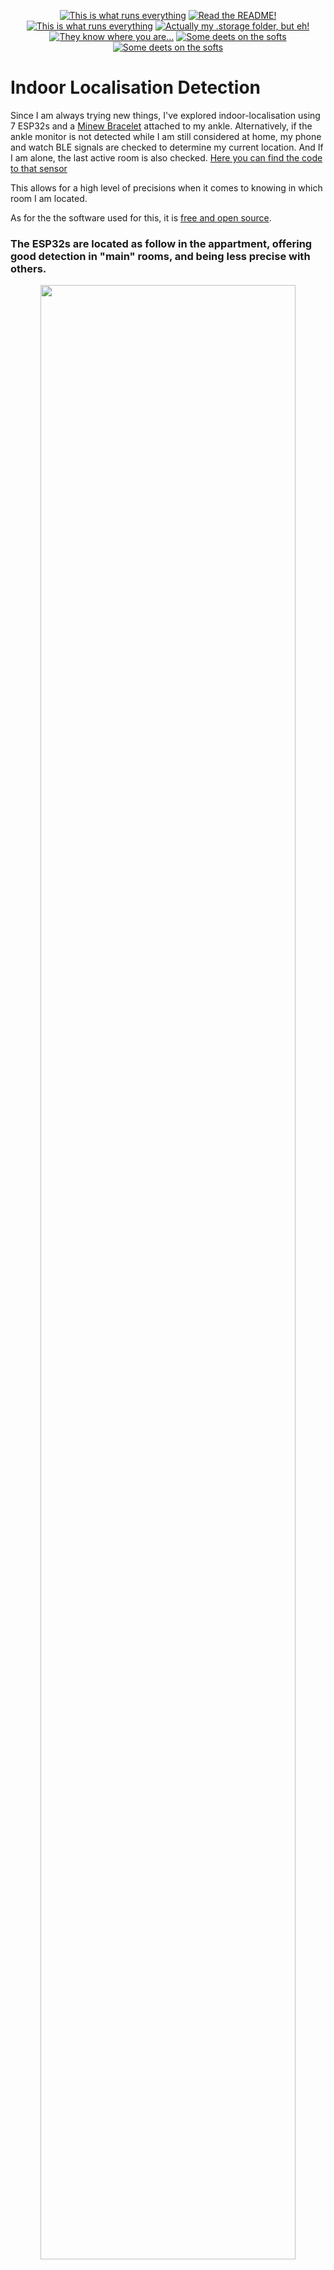 <p align="center">
<a href="/documentation/hardware.md"><img src="https://img.shields.io/badge/Hardware%20Specifications-purple" alt="This is what runs everything"></a> <a href="/node-red/"><img src="https://img.shields.io/badge/Nodered%20Flows-red" alt="Read the README!"></a> 
<a href="/documentation/zigbee.md"><img src="https://img.shields.io/badge/Zigbee%20Devices-green" alt="This is what runs everything"></a>  <a href="/homeassistant/.storage/"><img src="https://img.shields.io/badge/Lovelace%20Interfaces-orange" alt="Actually my .storage folder, but eh!"></a>
<a href="/documentation/indoor_localization.md"><img src="https://img.shields.io/badge/Indoor%20Localization-blue" alt="They know where you are..."></a> 
<a href="/documentation/software.md"><img src="https://img.shields.io/badge/Software%20Usage-cyan" alt="Some deets on the softs"></a> <a href="/documentation/wifi.md"><img src="https://img.shields.io/badge/Networking-violet" alt="Some deets on the softs"></a> <br></p></p>

# Indoor Localisation Detection

Since I am always trying new things, I've explored indoor-localisation using 7 ESP32s and a [Minew Bracelet](https://www.minew.com/products/b7-wristband-beacon.html) attached to my ankle.  Alternatively, if the ankle monitor is not detected while I am still considered at home, my phone and watch BLE signals are checked to determine my current location. And If I am alone, the last active room is also checked.
[Here you can find the code to that sensor](https://github.com/maxi1134/Home-Assistant-Config/blob/5b6d5c134e9146d0b56d856bdd0e18f3f64bf2fb/includes/template.yaml#L476)  
  
This allows for a high level of precisions when it comes to knowing in which room I am located.  
  
  
As for the the software used for this, it is [free and open source](https://espresense.com/).

### The ESP32s are located as follow in the appartment, offering good detection in "main" rooms, and being less precise with others. <br>
<p align="middle">
  <img src="/homeassistant/assets/misc/esp32map.png" width="90%" />
<p>